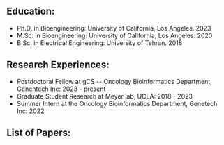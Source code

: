 ## Education:
- Ph.D. in Bioengineering: University of California, Los Angeles. 2023 
- M.Sc. in Bioengineering: University of California, Los Angeles. 2020
- B.Sc. in Electrical Engineering: University of Tehran. 2018

## Research Experiences:
- Postdoctoral Fellow at gCS -- Oncology Bioinformatics Department, Genentech Inc: 2023 - present
- Graduate Student Research at Meyer lab, UCLA: 2018 - 2023
- Summer Intern at the Oncology Bioinformatics Department, Genetech Inc: 2022 

## List of Papers:

